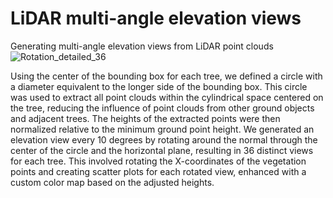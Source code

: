 # LiDAR multi-angle elevation views
Generating multi-angle elevation views from LiDAR point clouds
![Rotation_detailed_36](https://github.com/user-attachments/assets/9872d445-6d2c-4d13-a238-9ead969605bd)

Using the center of the bounding box for each tree, we defined a circle with a diameter equivalent to the longer side of the bounding box. This circle was used to extract all point clouds within the cylindrical space centered on the tree, reducing the influence of point clouds from other ground objects and adjacent trees. The heights of the extracted points were then normalized relative to the minimum ground point height. We generated an elevation view every 10 degrees by rotating around the normal through the center of the circle and the horizontal plane, resulting in 36 distinct views for each tree. This involved rotating the X-coordinates of the vegetation points and creating scatter plots for each rotated view, enhanced with a custom color map based on the adjusted heights. 
